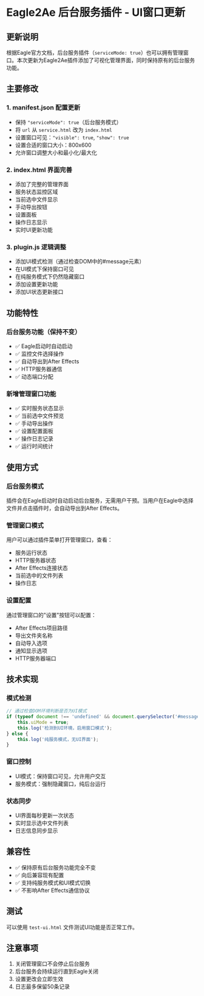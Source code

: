 # Eagle2Ae 后台服务插件 - UI窗口更新

## 更新说明

根据Eagle官方文档，后台服务插件（`serviceMode: true`）也可以拥有管理窗口。本次更新为Eagle2Ae插件添加了可视化管理界面，同时保持原有的后台服务功能。

## 主要修改

### 1. manifest.json 配置更新
- 保持 `"serviceMode": true`（后台服务模式）
- 将 `url` 从 `service.html` 改为 `index.html`
- 设置窗口可见：`"visible": true`, `"show": true`
- 设置合适的窗口大小：800x600
- 允许窗口调整大小和最小化/最大化

### 2. index.html 界面完善
- 添加了完整的管理界面
- 服务状态监控区域
- 当前选中文件显示
- 手动导出按钮
- 设置面板
- 操作日志显示
- 实时UI更新功能

### 3. plugin.js 逻辑调整
- 添加UI模式检测（通过检查DOM中的#message元素）
- 在UI模式下保持窗口可见
- 在纯服务模式下仍然隐藏窗口
- 添加设置更新功能
- 添加UI状态更新接口

## 功能特性

### 后台服务功能（保持不变）
- ✅ Eagle启动时自动启动
- ✅ 监控文件选择操作
- ✅ 自动导出到After Effects
- ✅ HTTP服务器通信
- ✅ 动态端口分配

### 新增管理窗口功能
- ✅ 实时服务状态显示
- ✅ 当前选中文件预览
- ✅ 手动导出操作
- ✅ 设置配置面板
- ✅ 操作日志记录
- ✅ 运行时间统计

## 使用方式

### 后台服务模式
插件会在Eagle启动时自动启动后台服务，无需用户干预。当用户在Eagle中选择文件并点击插件时，会自动导出到After Effects。

### 管理窗口模式
用户可以通过插件菜单打开管理窗口，查看：
- 服务运行状态
- HTTP服务器状态
- After Effects连接状态
- 当前选中的文件列表
- 操作日志

### 设置配置
通过管理窗口的"设置"按钮可以配置：
- After Effects项目路径
- 导出文件夹名称
- 自动导入选项
- 通知显示选项
- HTTP服务器端口

## 技术实现

### 模式检测
```javascript
// 通过检查DOM环境判断是否为UI模式
if (typeof document !== 'undefined' && document.querySelector('#message')) {
    this.uiMode = true;
    this.log('检测到UI环境，启用窗口模式');
} else {
    this.log('纯服务模式，无UI界面');
}
```

### 窗口控制
- UI模式：保持窗口可见，允许用户交互
- 服务模式：强制隐藏窗口，纯后台运行

### 状态同步
- UI界面每秒更新一次状态
- 实时显示选中文件列表
- 日志信息同步显示

## 兼容性

- ✅ 保持原有后台服务功能完全不变
- ✅ 向后兼容现有配置
- ✅ 支持纯服务模式和UI模式切换
- ✅ 不影响After Effects通信协议

## 测试

可以使用 `test-ui.html` 文件测试UI功能是否正常工作。

## 注意事项

1. 关闭管理窗口不会停止后台服务
2. 后台服务会持续运行直到Eagle关闭
3. 设置更改会立即生效
4. 日志最多保留50条记录
